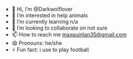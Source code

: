 - 👋 Hi, I’m @Darkwolflover
- 👀 I’m interested in help animals
- 🌱 I’m currently learning n/a
- 💞️ I’m looking to collaborate on not sure
- 📫 How to reach me maxquinlan35@gmail.com
- 😄 Pronouns: he/she
- ⚡ Fun fact: i use to play football 

<!---
Darkwolflover/Darkwolflover is a ✨ special ✨ repository because its `README.md` (this file) appears on your GitHub profile.
You can click the Preview link to take a look at your changes.
--->
